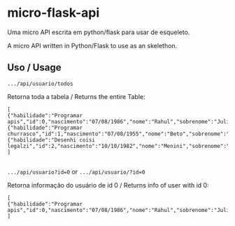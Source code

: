 # micro-flask-api

Uma micro API escrita em python/flask para usar de esqueleto.

A micro API written in Python/Flask to use as an skelethon.

## Uso / Usage


`.../api/usuario/todos`

Retorna toda a tabela / Returns the entire Table:

```
[
{"habilidade":"Programar apis","id":0,"nascimento":"07/08/1986","nome":"Rahul","sobrenome":"Juliato"},
{"habilidade":"Programar churrasco","id":1,"nascimento":"07/08/1955","nome":"Beto","sobrenome":"Juliato"},
{"habilidade":"Desenhi coisi legalzi","id":2,"nascimento":"10/10/1982","nome":"Menini","sobrenome":"Piologui"}
]
```

##

`.../api/usuario?id=0`
or
`.../api/usuario/?id=0`


Retorna informação do usuário de id 0 / Returns info of user with id 0:

```
[
{"habilidade":"Programar apis","id":0,"nascimento":"07/08/1986","nome":"Rahul","sobrenome":"Juliato"}
]
```
